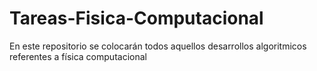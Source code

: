 # Tareas-Fisica-Computacional
En este repositorio se colocarán todos aquellos desarrollos algoritmicos referentes a física computacional
